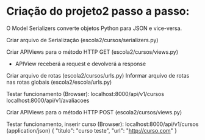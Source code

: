 # Criação do projeto2 passo a passo:
O Model Serializers converte objetos Python para JSON e vice-versa.

Criar arquivo de Serialização (escola2/cursos/serializers.py)

Criar APIViews para o método HTTP GET (escola2/cursos/views.py)
- APIView receberá a request e devolverá a response

Criar arquivo de rotas (escola2/cursos/urls.py)
Informar arquivo de rotas nas rotas globais (escola2/escola/urls.py)

Testar funcionamento (Browser):
localhost:8000/api/v1/cursos
localhost:8000/api/v1/avaliacoes

Criar APIViews para o método HTTP POST (escola2/cursos/views.py)

Testar funcionamento, inserir curso (Browser): localhost:8000/api/v1/cursos
(application/json)
{
    "titulo": "curso teste",
    "url": "http://curso.com"
}
